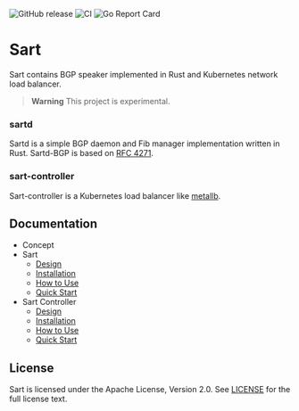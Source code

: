 ![GitHub release](https://img.shields.io/github/release/terassyi/sart.svg?maxAge=60)
![CI](https://github.com/terassyi/sart/workflows/ci/badge.svg)
![Go Report Card](https://goreportcard.com/badge/github.com/terassyi/sart/controller)


# Sart

Sart contains BGP speaker implemented in Rust and Kubernetes network load balancer.

> **Warning**
> This project is experimental.

### sartd

Sartd is a simple BGP daemon and Fib manager implementation written in Rust.
Sartd-BGP is based on [RFC 4271](https://datatracker.ietf.org/doc/html/rfc4271).


### sart-controller

Sart-controller is a Kubernetes load balancer like [metallb](https://github.com/metallb/metallb).

## Documentation

- Concept
- Sart
  - [Design](docs/sartd/design.md)
  - [Installation](docs/sartd/install.md)
  - [How to Use](docs/sartd/how_to_use.md)
  - [Quick Start](docs/sartd/quick_start.md)
- Sart Controller
  - [Design](docs/controller/design.md)
  - [Installation](docs/controller/install.md)
  - [How to Use](docs/controller/how_to_use.md)
  - [Quick Start](docs/controller/quick_start.md)

## License

Sart is licensed under the Apache License, Version 2.0. See [LICENSE](https://github.com/terassyi/sart/blob/main/LICENSE) for the full license text.
